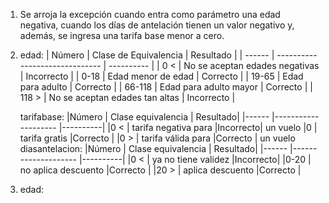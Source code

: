 1. Se arroja la excepción cuando entra como parámetro una edad negativa, cuando los días de antelación tienen un valor negativo y, además, se ingresa una tarifa base menor a cero.
2. edad:
| Número | Clase de Equivalencia          | Resultado  |
| ------ | ------------------------------ | ---------- |
| 0 <    | No se aceptan edades negativas | Incorrecto |
| 0-18   | Edad menor de edad             | Correcto   |
| 19-65  | Edad para adulto               | Correcto   |
| 66-118 | Edad para adulto mayor         | Correcto   |
| 118 >  | No se aceptan edades tan altas | Incorrecto |
   
   tarifabase:
     |Número | Clase equivalencia   | Resultado|
     |------ |--------------------  |----------|
     |0 <    | tarifa negativa para |Incorrecto|
               un vuelo
     |0      | tarifa gratis        |Correcto  |
     |0 >    | tarifa válida para   |Correcto  |
               un vuelo
   diasantelacion:
     |Número | Clase equivalencia   | Resultado|
     |------ |--------------------  |----------|
     |0 <    | ya no tiene validez  |Incorrecto|
     |0-20   | no aplica descuento  |Correcto  |
     |20 >   | aplica descuento     |Correcto  |

4. edad:


